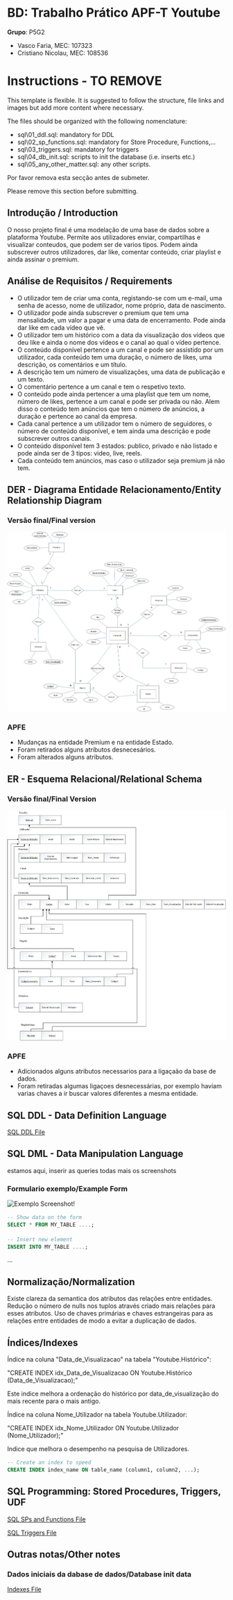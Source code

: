 # BD: Trabalho Prático APF-T Youtube

**Grupo**: P5G2
- Vasco Faria, MEC: 107323
- Cristiano Nicolau, MEC: 108536

# Instructions - TO REMOVE

This template is flexible.
It is suggested to follow the structure, file links and images but add more content where necessary.

The files should be organized with the following nomenclature:

- sql\01_ddl.sql: mandatory for DDL
- sql\02_sp_functions.sql: mandatory for Store Procedure, Functions,... 
- sql\03_triggers.sql: mandatory for triggers
- sql\04_db_init.sql: scripts to init the database (i.e. inserts etc.)
- sql\05_any_other_matter.sql: any other scripts.

Por favor remova esta secção antes de submeter.

Please remove this section before submitting.

## Introdução / Introduction
 
O nosso projeto final é uma modelação de uma base de dados sobre a plataforma Youtube.
Permite aos utilizadores enviar, compartilhas e visualizar conteudos, que podem ser de varios tipos.
Podem ainda subscrever outros utilizadores, dar like, comentar conteúdo, criar playlist e ainda assinar o premium. 

## ​Análise de Requisitos / Requirements

- O utilizador tem de criar uma conta, registando-se com um e-mail, uma senha de acesso, nome de utilizador, nome próprio, data de nascimento.
- O utilizador pode ainda subscrever o premium que tem uma mensalidade, um valor a pagar e uma data de encerramento.  Pode ainda dar like em cada vídeo que vê.
- O utilizador tem um histórico com a data da visualização dos vídeos que deu like e ainda o nome dos vídeos e o canal ao qual o vídeo pertence.
- O conteúdo disponível pertence a um canal e pode ser assistido por um utilizador, cada conteúdo tem uma duração, o número de likes, uma descrição, os comentários e um título. 
- A descrição tem um número de visualizações, uma data de publicação e um texto.
- O comentário pertence a um canal e tem o respetivo texto.
- O conteúdo pode ainda pertencer a uma playlist que tem um nome, número de likes, pertence a um canal e pode ser privada ou não. Alem disso o conteúdo tem anúncios que tem o número de anúncios, a duração e pertence ao canal da empresa.
- Cada canal pertence a um utilizador tem o número de seguidores, o número de conteúdo disponível, e tem ainda uma descrição e pode subscrever outros canais.	
- O conteúdo disponível tem 3 estados: publico, privado e não listado e pode ainda ser de 3 tipos: video, live, reels. 
- Cada conteúdo tem anúncios, mas caso o utilizador seja premium já não tem.

## DER - Diagrama Entidade Relacionamento/Entity Relationship Diagram

### Versão final/Final version

![DER Diagram!](diagramas/DER_Final.jpg "AnImage")

### APFE 

- Mudanças na entidade Premium e na entidade Estado.
- Foram retirados alguns atributos desnecesários.
- Foram alterados alguns atributos.

## ER - Esquema Relacional/Relational Schema

### Versão final/Final Version

![ER Diagram!](diagramas/ER_Final.jpg "AnImage")

### APFE

- Adicionados alguns atributos necessarios para a ligaçaão da base de dados.
- Foram retiradas algumas ligaçoes desnecessárias, por exemplo haviam varias chaves a ir buscar valores diferentes a mesma entidade.


## ​SQL DDL - Data Definition Language

[SQL DDL File](sql/01_ddl.sql "SQLFileQuestion")

## SQL DML - Data Manipulation Language
 estamos aqui, inserir as queries todas mais os screenshots
### Formulario exemplo/Example Form

![Exemplo Screenshot!](screenshots/screenshot_1.jpg "AnImage")

```sql
-- Show data on the form
SELECT * FROM MY_TABLE ....;

-- Insert new element
INSERT INTO MY_TABLE ....;
```

...

## Normalização/Normalization

Existe clareza da semantica dos atributos das relações entre entidades.
Redução o número de nulls nos tuplos através criado mais relações para esses atributos.
Uso de chaves primárias e chaves estrangeiras para as relações entre entidades de modo a evitar a duplicação de dados. 

## Índices/Indexes

Índice na coluna "Data_de_Visualizacao" na tabela "Youtube.Histórico":

"CREATE INDEX idx_Data_de_Visualizacao ON Youtube.Histórico (Data_de_Visualizacao);"

Este indice melhora a ordenação do histórico por data_de_visualização do mais recente para o mais antigo.


Índice na coluna Nome_Utilizador na tabela Youtube.Utilizador:

"CREATE INDEX idx_Nome_Utilizador ON Youtube.Utilizador (Nome_Utilizador);"

Indice que melhora o desempenho na pesquisa de Utilizadores.



```sql
-- Create an index to speed
CREATE INDEX index_name ON table_name (column1, column2, ...);
```

## SQL Programming: Stored Procedures, Triggers, UDF

[SQL SPs and Functions File](sql/02_sp_functions.sql "SQLFileQuestion")

[SQL Triggers File](sql/03_triggers.sql "SQLFileQuestion")

## Outras notas/Other notes

### Dados iniciais da dabase de dados/Database init data 

[Indexes File](sql/04_db_init.sql "SQLFileQuestion")



 
